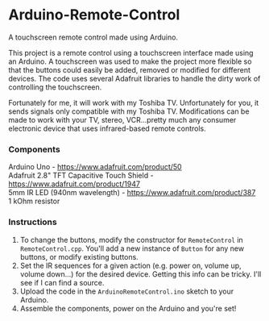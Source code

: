 # Arduino-Remote-Control #
A touchscreen remote control made using Arduino.

This project is a remote control using a touchscreen interface made using an Arduino. A touchscreen was used to make the project more flexible so that the buttons could easily be added, removed or modified for different devices. The code uses several Adafruit libraries to handle the dirty work of controlling the touchscreen.
  
Fortunately for me, it will work with my Toshiba TV. Unfortunately for you, it sends signals only compatible with my Toshiba TV. Modifications can be made to work with your TV, stereo, VCR...pretty much any consumer electronic device that uses infrared-based remote controls.
 
### Components ###
Arduino Uno - https://www.adafruit.com/product/50  
Adafruit 2.8" TFT Capacitive Touch Shield - https://www.adafruit.com/product/1947  
5mm IR LED (940nm wavelength) - https://www.adafruit.com/product/387  
1 kOhm resistor

### Instructions ###
1. To change the buttons, modify the constructor for `RemoteControl` in `RemoteControl.cpp`. You'll add a new instance of `Button` for any new buttons, or modify existing buttons.
2. Set the IR sequences for a given action (e.g. power on, volume up, volume down...) for the desired device. Getting this info can be tricky. I'll see if I can find a source.
3. Upload the code in the `ArduinoRemoteControl.ino` sketch to your Arduino.
4. Assemble the components, power on the Arduino and you're set!
